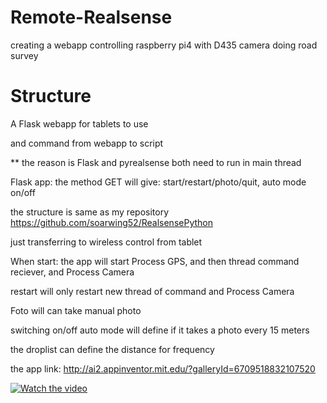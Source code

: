 # Remote-Realsense
creating a webapp controlling raspberry pi4 with D435 camera doing road survey

# Structure
A Flask webapp for tablets to use

and command from webapp to script

** the reason is Flask and pyrealsense both need to run in main thread


Flask app:
the method GET will give:
start/restart/photo/quit, auto mode on/off

the structure is same as my repository https://github.com/soarwing52/RealsensePython

just transferring to wireless control from tablet

When start: the app will start Process GPS, and then thread command reciever, and Process Camera

restart will only restart new thread of command and Process Camera

Foto will can take manual photo

switching on/off auto mode will define if it takes a photo every 15 meters

the droplist can define the distance for frequency

the app link:
http://ai2.appinventor.mit.edu/?galleryId=6709518832107520

[![Watch the video](https://www.youtube.com/watch?v=Hu9xVWWAcd8/maxresdefault.jpg)](https://www.youtube.com/watch?v=Hu9xVWWAcd8)
